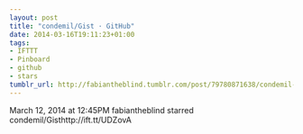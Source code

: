 ```yaml
---
layout: post
title: "condemil/Gist · GitHub"
date: 2014-03-16T19:11:23+01:00
tags:
- IFTTT
- Pinboard
- github
- stars
tumblr_url: http://fabiantheblind.tumblr.com/post/79780871638/condemil-gist-github
---
```

March 12, 2014 at 12:45PM
fabiantheblind starred condemil/Gisthttp://ift.tt/UDZovA

